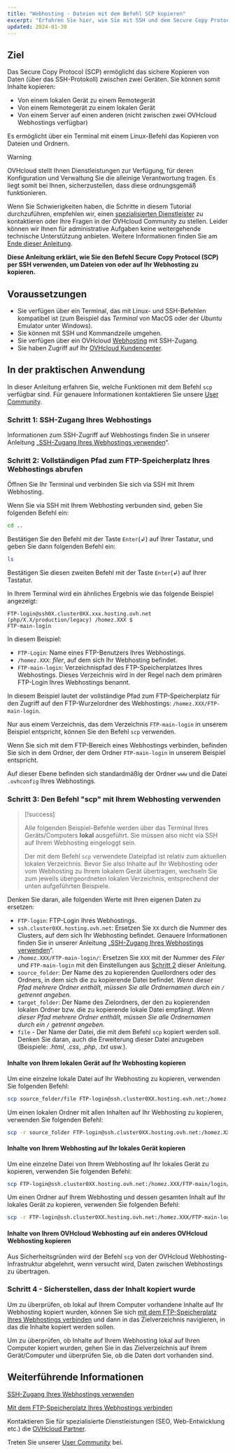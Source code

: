 ```yaml
---
title: "Webhosting - Dateien mit dem Befehl SCP kopieren"
excerpt: "Erfahren Sie hier, wie Sie mit SSH und dem Secure Copy Protocol (SCP) Dateien auf Ihr Webhosting kopieren"
updated: 2024-01-30
---
```


## Ziel

Das Secure Copy Protocol (SCP) ermöglicht das sichere Kopieren von Daten (über das SSH-Protokoll) zwischen zwei Geräten. Sie können somit Inhalte kopieren:

- Von einem lokalen Gerät zu einem Remotegerät
- Von einem Remotegerät zu einem lokalen Gerät
- Von einem Server auf einen anderen (nicht zwischen zwei OVHcloud Webhostings verfügbar)

Es ermöglicht über ein Terminal mit einem Linux-Befehl das Kopieren von Dateien und Ordnern.

> [!warning]
> OVHcloud stellt Ihnen Dienstleistungen zur Verfügung, für deren Konfiguration und Verwaltung Sie die alleinige Verantwortung tragen. Es liegt somit bei Ihnen, sicherzustellen, dass diese ordnungsgemäß funktionieren.
>
> Wenn Sie Schwierigkeiten haben, die Schritte in diesem Tutorial durchzuführen, empfehlen wir, einen [spezialisierten Dienstleister](/links/partner) zu kontaktieren oder Ihre Fragen in der OVHcloud Community zu stellen. Leider können wir Ihnen für administrative Aufgaben keine weitergehende technische Unterstützung anbieten. Weitere Informationen finden Sie am [Ende dieser Anleitung](#go-further).
>

**Diese Anleitung erklärt, wie Sie den Befehl Secure Copy Protocol (SCP) per SSH verwenden, um Dateien von oder auf Ihr Webhosting zu kopieren.**

## Voraussetzungen

- Sie verfügen über ein Terminal, das mit Linux- und SSH-Befehlen kompatibel ist (zum Beispiel das *Terminal* von MacOS oder der *Ubuntu* Emulator unter Windows).
- Sie können mit SSH und Kommandzeile umgehen.
- Sie verfügen über ein OVHcloud [Webhosting](/links/web/hosting) mit SSH-Zugang.
- Sie haben Zugriff auf Ihr [OVHcloud Kundencenter](/links/manager).

## In der praktischen Anwendung

In dieser Anleitung erfahren Sie, welche Funktionen mit dem Befehl `scp` verfügbar sind. Für genauere Informationen kontaktieren Sie unsere [User Community](/links/community).

### Schritt 1: SSH-Zugang Ihres Webhostings

Informationen zum SSH-Zugriff auf Webhostings finden Sie in unserer Anleitung „[SSH-Zugang Ihres Webhostings verwenden](/pages/web_cloud/web_hosting/ssh_on_webhosting)“.

### Schritt 2: Vollständigen Pfad zum FTP-Speicherplatz Ihres Webhostings abrufen<a name="step2"></a>

Öffnen Sie Ihr Terminal und verbinden Sie sich via SSH mit Ihrem Webhosting.

Wenn Sie via SSH mit Ihrem Webhosting verbunden sind, geben Sie folgenden Befehl ein: 

```bash
cd ..
```

Bestätigen Sie den Befehl mit der Taste `Enter`(↲) auf Ihrer Tastatur, und geben Sie dann folgenden Befehl ein:

```bash
ls
```

Bestätigen Sie diesen zweiten Befehl mit der Taste `Enter`(↲) auf Ihrer Tastatur.

In Ihrem Terminal wird ein ähnliches Ergebnis wie das folgende Beispiel angezeigt:

```console
FTP-login@ssh0X.cluster0XX.xxx.hosting.ovh.net (php/X.X/production/legacy) /homez.XXX $
FTP-main-login
```

In diesem Beispiel:

- `FTP-Login`: Name eines FTP-Benutzers Ihres Webhostings.
- `/homez.XXX`: *filer*, auf dem sich Ihr Webhosting befindet.
- `FTP-main-login`: Verzeichnispfad des FTP-Speicherplatzes Ihres Webhostings. Dieses Verzeichnis wird in der Regel nach dem primären FTP-Login Ihres Webhostings benannt.

In diesem Beispiel lautet der vollständige Pfad zum FTP-Speicherplatz für den Zugriff auf den FTP-Wurzelordner des Webhostings: `/homez.XXX/FTP-main-login`.

Nur aus einem Verzeichnis, das dem Verzeichnis `FTP-main-login` in unserem Beispiel entspricht, können Sie den Befehl `scp` verwenden.

Wenn Sie sich mit dem FTP-Bereich eines Webhostings verbinden, befinden Sie sich in dem Ordner, der dem Ordner `FTP-main-login` in unserem Beispiel entspricht.

Auf dieser Ebene befinden sich standardmäßig der Ordner `www` und die Datei `.ovhconfig` Ihres Webhostings.

### Schritt 3: Den Befehl "scp" mit Ihrem Webhosting verwenden

> [!success]
>
> Alle folgenden Beispiel-Befehle werden über das Terminal Ihres Geräts/Computers **lokal** ausgeführt. Sie müssen also nicht via SSH auf Ihrem Webhosting eingeloggt sein.
>
> Der mit dem Befehl `scp` verwendete Dateipfad ist relativ zum aktuellen lokalen Verzeichnis. Bevor Sie also Inhalte auf Ihr Webhosting oder vom Webhosting zu Ihrem lokalem Gerät übertragen, wechseln Sie zum jeweils übergeordneten lokalen Verzeichnis, entsprechend der unten aufgeführten Beispiele.
>

Denken Sie daran, alle folgenden Werte mit Ihren eigenen Daten zu ersetzen:

- `FTP-login`: FTP-Login Ihres Webhostings.
- `ssh.cluster0XX.hosting.ovh.net`: Ersetzen Sie `XX` durch die Nummer des Clusters, auf dem sich Ihr Webhosting befindet. Genauere Informationen finden Sie in unserer Anleitung „[SSH-Zugang Ihres Webhostings verwenden](/pages/web_cloud/web_hosting/ssh_on_webhosting)“.
- `/homez.XXX/FTP-main-login/`: Ersetzen Sie `XXX` mit der Nummer des *Filer* und `FTP-main-login` mit den Einstellungen aus [Schritt 2](#step2) dieser Anleitung.
- `source_folder`: Der Name des zu kopierenden Quellordners oder des Ordners, in dem sich die zu kopierende Datei befindet. *Wenn dieser Pfad mehrere Ordner enthält, müssen Sie alle Ordnernamen durch ein `/` getrennt angeben.*
- `target_folder`: Der Name des Zielordners, der den zu kopierenden lokalen Ordner bzw. die zu kopierende lokale Datei empfängt. *Wenn dieser Pfad mehrere Ordner enthält, müssen Sie alle Ordnernamen durch ein `/` getrennt angeben.*
- `file` - Der Name der Datei, die mit dem Befehl `scp` kopiert werden soll. Denken Sie daran, auch die Erweiterung dieser Datei anzugeben (Beispiele: *.html*, *.css*, *.php*, *.txt* usw.).

#### Inhalte von Ihrem lokalen Gerät auf Ihr Webhosting kopieren

Um eine einzelne lokale Datei auf Ihr Webhosting zu kopieren, verwenden Sie folgenden Befehl:

```bash
scp source_folder/file FTP-login@ssh.cluster0XX.hosting.ovh.net:/homez.XXX/FTP-main-login/target_folder
```

Um einen lokalen Ordner mit allen Inhalten auf Ihr Webhosting zu kopieren, verwenden Sie folgenden Befehl:

```bash
scp -r source_folder FTP-login@ssh.cluster0XX.hosting.ovh.net:/homez.XXX/FTP-main-login/target_folder 
```

#### Inhalte von Ihrem Webhosting auf Ihr lokales Gerät kopieren

Um eine einzelne Datei von Ihrem Webhosting auf Ihr lokales Gerät zu kopieren, verwenden Sie folgenden Befehl:

```bash
scp FTP-login@ssh.cluster0XX.hosting.ovh.net:/homez.XXX/FTP-main/login/source_folder/file target_folder 
```

Um einen Ordner auf Ihrem Webhosting und dessen gesamten Inhalt auf Ihr lokales Gerät zu kopieren, verwenden Sie folgenden Befehl:

```bash
scp -r FTP-login@ssh.cluster0XX.hosting.ovh.net:/homez.XXX/FTP-main-login/source_folder target_folder
```

#### Inhalte von Ihrem OVHcloud Webhosting auf ein anderes OVHcloud Webhosting kopieren

Aus Sicherheitsgründen wird der Befehl `scp` von der OVHcloud Webhosting-Infrastruktur abgelehnt, wenn versucht wird, Daten zwischen Webhostings zu übertragen.

### Schritt 4 - Sicherstellen, dass der Inhalt kopiert wurde

Um zu überprüfen, ob lokal auf Ihrem Computer vorhandene Inhalte auf Ihr Webhosting kopiert wurden, können Sie sich [mit dem FTP-Speicherplatz Ihres Webhostings verbinden](/pages/web_cloud/web_hosting/ftp_connection) und dann in das Zielverzeichnis navigieren, in das die Inhalte kopiert werden sollen.

Um zu überprüfen, ob Inhalte auf Ihrem Webhosting lokal auf Ihren Computer kopiert wurden, gehen Sie in das Zielverzeichnis auf Ihrem Gerät/Computer und überprüfen Sie, ob die Daten dort vorhanden sind.

## Weiterführende Informationen <a name="go-further"></a>

[SSH-Zugang Ihres Webhostings verwenden](/pages/web_cloud/web_hosting/ssh_on_webhosting)

[Mit dem FTP-Speicherplatz Ihres Webhostings verbinden](/pages/web_cloud/web_hosting/ftp_connection)
 
Kontaktieren Sie für spezialisierte Dienstleistungen (SEO, Web-Entwicklung etc.) die [OVHcloud Partner](/links/partner).
 
Treten Sie unserer [User Community](/links/community) bei.